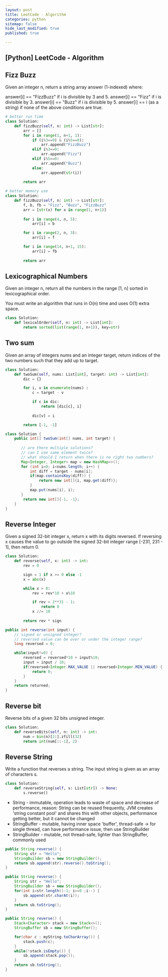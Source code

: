 ```yaml
---
layout: post
title: LeetCode - Algorithm
categories: python
sitemap: false
hide_last_modified: true
published: true

---
```


## [Python] LeetCode - Algorithm

## Fizz Buzz
Given an integer n, return a string array answer (1-indexed) where:

answer[i] == "FizzBuzz" if i is divisible by 3 and 5.
answer[i] == "Fizz" if i is divisible by 3.
answer[i] == "Buzz" if i is divisible by 5.
answer[i] == i (as a string) if none of the above conditions are true.

~~~python
# better run time
class Solution:
    def fizzBuzz(self, n: int) -> List[str]:
        arr = []
        for i in range(1, n+1, 1):
            if (i%3==0) & (i%5==0):
                arr.append("FizzBuzz")
            elif i%3==0:
                arr.append("Fizz")
            elif i%5==0:
                arr.append("Buzz")
            else:
                arr.append(str(i))    
   
        return arr

# better memory use
class Solution:
    def fizzBuzz(self, n: int) -> List[str]:
        f, b, fb = "Fizz", "Buzz", "FizzBuzz"
        arr = [str(x) for x in range(1, n+1)]
        
        for i in range(4, n, 5):
            arr[i] = b

        for i in range(2, n, 3):
            arr[i] = f

        for i in range(14, n+1, 15):
            arr[i] = fb
            
        return arr  
~~~

## Lexicographical Numbers

Given an integer n, return all the numbers in the range [1, n] sorted in lexicographical order.

You must write an algorithm that runs in O(n) time and uses O(1) extra space. 

~~~python
class Solution:
    def lexicalOrder(self, n: int) -> List[int]:        
        return sorted(list(range(1, n+1)), key=str)     
~~~

## Two sum

Given an array of integers nums and an integer target, return indices of the two numbers such that they add up to target.

~~~python
class Solution:
    def twoSum(self, nums: List[int], target: int) -> List[int]:
        dic = {}

        for i, v in enumerate(nums) :
            c = target - v

            if c in dic:
                return [dic[c], i]
            
            dic[v] = i

        return [-1, -1]    
~~~

~~~java
class Solution {
    public int[] twoSum(int[] nums, int target) {
       
       // are there multiple solutions?
       // can I use same element twice?
       // what should I return when there is no right two numbers?
       Map<Integer, Integer> map = new HashMap<>();
       for (int i=0; i<nums.length; i++) {
           int diff = target - nums[i];
           if(map.containsKey(diff)) {
               return new int[]{i, map.get(diff)};
           }
           map.put(nums[i], i);
       }
        return new int[]{-1, -1};
    }
}
~~~

## Reverse Integer

Given a signed 32-bit integer x, return x with its digits reversed. If reversing x causes the value to go outside the signed 32-bit integer range [-231, 231 - 1], then return 0.

~~~python
class Solution:
    def reverse(self, x: int) -> int:
        rev = 0

        sign = 1 if x >= 0 else -1
        x = abs(x)

        while x > 0:
            rev = rev*10 + x%10

            if rev > 2**31 - 1:
                return 0
            x //= 10
            
        return rev * sign    
~~~

~~~java
public int reverse(int input) {
    // signed or unsigned integer?
    // reversed value can be over or under the integer range?
    long reversed = 0;

    while(input!=0) {
        reversed = reversed*10 + input%10;
        input = input / 10;
        if(reversed>Integer.MAX_VALUE || reversed<Integer.MIN_VALUE) {
            return 0;
        }
    }
    return returned;
}

~~~

## Reverse bit

Reverse bits of a given 32 bits unsigned integer.

~~~python
class Solution:
    def reverseBits(self, n: int) -> int:
        num = bin(n)[2:].zfill(32)  
        return int(num[::-1], 2)
~~~

## Reverse String

Write a function that reverses a string. The input string is given as an array of characters s.

~~~python
class Solution:
    def reverseString(self, s: List[str]) -> None:
        s.reverse()
~~~

* String - immutable, operation leads to waste of space and decrease of performance, reason: String can be reused frequently, JVM creates 'string constant pool' and shares this with other objects, performance getting better, but it cannot be changed
* StringBuffer - mutable, having inner space 'buffer', thread-safe -> for single thread, can have performance issue, then use StringBuilder
* StringBuilder - mutable, not thread-safe, lighter than StringBuffer, commonly used

~~~java
public String reverse() {
    String str = "Hello";
    StringBuilder sb = new StringBuilder();
    return sb.append(str).reverse().toString();
}

public String reverse() {
    String str = "Hello";
    StringBuilder sb = new StringBuilder();
    for(int i=str.length()-1; i>=0 ;i--) {
        sb.append(str.charAt(i));
    }
    return sb.toString();
}

public String reverse() {
    Stack<Character> stack = new Stack<>();
    StringBuffer sb = new StringBuffer();

    for(char c : myString.toCharArray()) {
        stack.push(c);
    }
    while(!stack.isEmpty()) {
        sb.append(stack.pop());
    }
    return sb.toString();
}

~~~

